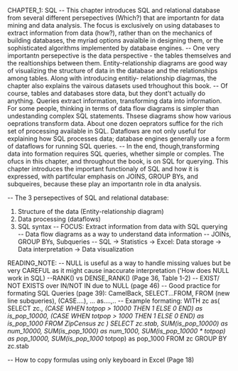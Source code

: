 CHAPTER_1: SQL
-- This chapter introduces SQL and relational database from several different persepectives (Which?) that are importantn for data mining and data analysis. The focus is exclusively on using databases to extract information from data (how?), rather than on the mechanics of building databases, the myriad options avaialble in designing them, or the sophisticated algorithms implemented by database engines.
-- One very importantn persepective is the data perspective - the tables themselves and the realtionships between them. Entity-relationship diagrams are good way of visualizing the structure of data in the database and the relationships among tables. Along with introducing entitiy- relationship diagrmas, the chapter also explains the vairous datasets used trhoughout this book.
-- Of course, tables and databases store data, but they dont't actually do anything. Queries extract information, transforming data into information. For some people, thinking in terms of data flow diagrams is simpler than undestanding complex SQL statements. Thsese diagrams show how various oeprations transform data. About one dozen oeprators suffice for the rich set of processing available in SQL. Dataflows are not only useful for explaining how SQL processes data; database engines generally use a form of dataflows for running SQL queries.
-- In the end, though,transforming data into formation requires SQL queries, whether simple or comples. The ofucs in this chapter, and throughout the book, is on SQL for querying. This chapter introduces the important functionaly of SQL and how it is expressed, with partifcular emphasis on JOINS, GROUP BYs, and subqueires, because these play an importantn role in dta analysis.

-- The 3 persepectives of SQL and relational database: 
1. Structure of the data (Entity-relationship diagram)
2. Data processing (dataflows)
3. SQL syntax
-- FOCUS: Extract information from data with SQL querying
-- Data flow diagrams as a way to understand data information
-- JOINs, GROUP BYs, Subqueries
-- SQL -> Statistics -> Excel: Data storage -> Data interpretation -> Data visualization


READING_NOTE:
-- NULL is useful as a way to handle missing values but be very CAREFUL as it might cause inaccurate interpretation ('How does NULL work in SQL)
--RANK() vs DENSE_RANK() (Page 36, Table 1-2)
-- EXIST/ NOT EXISTS over IN/NOT IN due to NULL (page 46)
-- Good practice for formating SQL Queries (page 39): CamelBack, SELECT...FROM, FROM (new line subqueries), (CASE....), ... as....,..
-- Example formating:
WITH zc as(
       SELECT zc.*,
           (CASE WHEN totpop > 10000 THEN 1 ELSE 0
           END) as is_pop_10000,
           (CASE WHEN totpop > 1000 THEN 1 ELSE 0
           END) as is_pop_1000
       FROM ZipCensus zc
       )
SELECT zc.stab,
  SUM(is_pop_10000) as num_10000,
  SUM(is_pop_1000) as num_1000,
  SUM(is_pop_10000 * totpop) as pop_10000,
  SUM(is_pop_1000* totpop) as pop_1000
FROM zc
GROUP BY zc.stab

-- How to copy formulas using only keyboard in Excel (Page 18)


